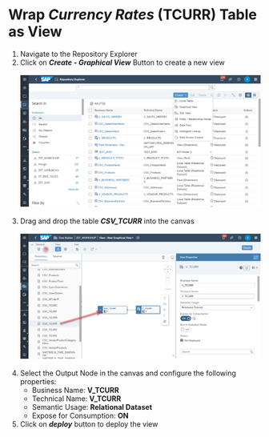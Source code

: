 # Wrap <i>Currency Rates</i> (TCURR) Table as View

1. Navigate to the Repository Explorer
2. Click on <b><i>Create - Graphical View</i></b> Button to create a new view
  <br><br>![](/exercises/ex2/images/create_in_repository_explorer.png)<br><br>
3. Drag and drop the table <b><i>CSV_TCURR</i></b> into the canvas
  <br><br>![](../images/create_tcurr_04.png)<br><br>
4. Select the Output Node in the canvas and configure the following properties:
    - Business Name: <b>V_TCURR</b>
    - Technical Name: <b>V_TCURR</b>
    - Semantic Usage: <b>Relational Dataset</b>
    - Expose for Consumption: <b>ON</b>
 4. Click on <b><i>deploy</i></b> button to deploy the view

